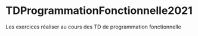 # TDProgrammationFonctionnelle2021
Les exercices réaliser au cours des TD de programmation fonctionnelle
